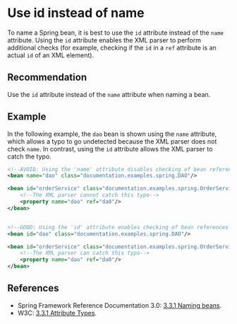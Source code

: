 # Use id instead of name
To name a Spring bean, it is best to use the `id` attribute instead of the `name` attribute. Using the `id` attribute enables the XML parser to perform additional checks (for example, checking if the `id` in a `ref` attribute is an actual `id` of an XML element).


## Recommendation
Use the `id` attribute instead of the `name` attribute when naming a bean.


## Example
In the following example, the `dao` bean is shown using the `name` attribute, which allows a typo to go undetected because the XML parser does not check `name`. In contrast, using the `id` attribute allows the XML parser to catch the typo.


```xml
<!--AVOID: Using the 'name' attribute disables checking of bean references at XML parse time-->
<bean name="dao" class="documentation.examples.spring.DAO"/>

<bean id="orderService" class="documentation.examples.spring.OrderService">
	<!--The XML parser cannot catch this typo-->
	<property name="dao" ref="da0"/>
</bean>


<!--GOOD: Using the 'id' attribute enables checking of bean references at XML parse time-->
<bean id="dao" class="documentation.examples.spring.DAO"/>

<bean id="orderService" class="documentation.examples.spring.OrderService">
	<!--The XML parser can catch this typo-->
	<property name="dao" ref="da0"/>
</bean>
```

## References
* Spring Framework Reference Documentation 3.0: [3.3.1 Naming beans](http://static.springsource.org/spring/docs/3.0.x/spring-framework-reference/html/beans.html#beans-beanname).
* W3C: [3.3.1 Attribute Types](http://www.w3.org/TR/REC-xml/#sec-attribute-types).
